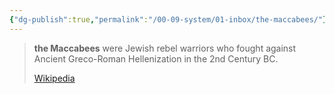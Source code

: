 ```yaml
---
{"dg-publish":true,"permalink":"/00-09-system/01-inbox/the-maccabees/"}
---
```



> **the Maccabees** were Jewish rebel warriors who fought against Ancient Greco-Roman Hellenization in the 2nd Century BC.
> 
> [Wikipedia](https://en.wikipedia.org/wiki/Maccabees%20(disambiguation))
